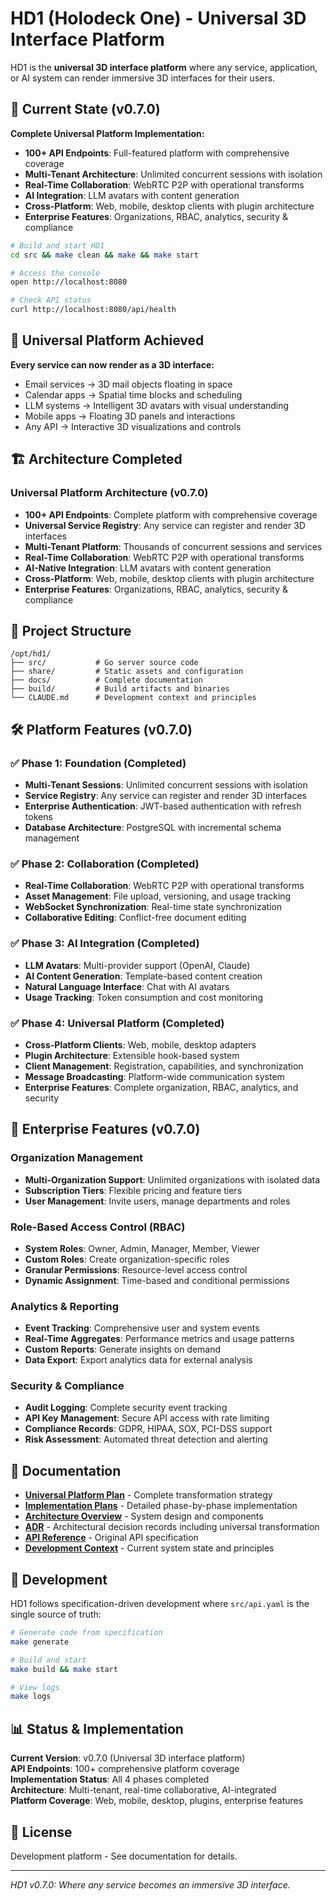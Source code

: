 # HD1 (Holodeck One) - Universal 3D Interface Platform

HD1 is the **universal 3D interface platform** where any service, application, or AI system can render immersive 3D interfaces for their users.

## 🚀 Current State (v0.7.0)

**Complete Universal Platform Implementation:**
- **100+ API Endpoints**: Full-featured platform with comprehensive coverage
- **Multi-Tenant Architecture**: Unlimited concurrent sessions with isolation
- **Real-Time Collaboration**: WebRTC P2P with operational transforms
- **AI Integration**: LLM avatars with content generation
- **Cross-Platform**: Web, mobile, desktop clients with plugin architecture
- **Enterprise Features**: Organizations, RBAC, analytics, security & compliance

```bash
# Build and start HD1
cd src && make clean && make && make start

# Access the console
open http://localhost:8080

# Check API status
curl http://localhost:8080/api/health
```

## 🎯 Universal Platform Achieved

**Every service can now render as a 3D interface:**
- Email services → 3D mail objects floating in space
- Calendar apps → Spatial time blocks and scheduling
- LLM systems → Intelligent 3D avatars with visual understanding  
- Mobile apps → Floating 3D panels and interactions
- Any API → Interactive 3D visualizations and controls

## 🏗️ Architecture Completed

### Universal Platform Architecture (v0.7.0)
- **100+ API Endpoints**: Complete platform with comprehensive coverage
- **Universal Service Registry**: Any service can register and render 3D interfaces
- **Multi-Tenant Platform**: Thousands of concurrent sessions and services
- **Real-Time Collaboration**: WebRTC P2P with operational transforms
- **AI-Native Integration**: LLM avatars with content generation
- **Cross-Platform**: Web, mobile, desktop clients with plugin architecture
- **Enterprise Features**: Organizations, RBAC, analytics, security & compliance

## 📁 Project Structure

```
/opt/hd1/
├── src/           # Go server source code
├── share/         # Static assets and configuration
├── docs/          # Complete documentation
├── build/         # Build artifacts and binaries
└── CLAUDE.md      # Development context and principles
```

## 🛠️ Platform Features (v0.7.0)

### ✅ Phase 1: Foundation (Completed)
- **Multi-Tenant Sessions**: Unlimited concurrent sessions with isolation
- **Service Registry**: Any service can register and render 3D interfaces
- **Enterprise Authentication**: JWT-based authentication with refresh tokens
- **Database Architecture**: PostgreSQL with incremental schema management

### ✅ Phase 2: Collaboration (Completed)
- **Real-Time Collaboration**: WebRTC P2P with operational transforms
- **Asset Management**: File upload, versioning, and usage tracking
- **WebSocket Synchronization**: Real-time state synchronization
- **Collaborative Editing**: Conflict-free document editing

### ✅ Phase 3: AI Integration (Completed)
- **LLM Avatars**: Multi-provider support (OpenAI, Claude)
- **AI Content Generation**: Template-based content creation
- **Natural Language Interface**: Chat with AI avatars
- **Usage Tracking**: Token consumption and cost monitoring

### ✅ Phase 4: Universal Platform (Completed)
- **Cross-Platform Clients**: Web, mobile, desktop adapters
- **Plugin Architecture**: Extensible hook-based system
- **Client Management**: Registration, capabilities, and synchronization
- **Message Broadcasting**: Platform-wide communication system
- **Enterprise Features**: Complete organization, RBAC, analytics, and security

## 🏢 Enterprise Features (v0.7.0)

### Organization Management
- **Multi-Organization Support**: Unlimited organizations with isolated data
- **Subscription Tiers**: Flexible pricing and feature tiers
- **User Management**: Invite users, manage departments and roles

### Role-Based Access Control (RBAC)
- **System Roles**: Owner, Admin, Manager, Member, Viewer
- **Custom Roles**: Create organization-specific roles
- **Granular Permissions**: Resource-level access control
- **Dynamic Assignment**: Time-based and conditional permissions

### Analytics & Reporting
- **Event Tracking**: Comprehensive user and system events
- **Real-Time Aggregates**: Performance metrics and usage patterns
- **Custom Reports**: Generate insights on demand
- **Data Export**: Export analytics data for external analysis

### Security & Compliance
- **Audit Logging**: Complete security event tracking
- **API Key Management**: Secure API access with rate limiting
- **Compliance Records**: GDPR, HIPAA, SOX, PCI-DSS support
- **Risk Assessment**: Automated threat detection and alerting

## 📖 Documentation

- **[Universal Platform Plan](docs/universal-interface-plan.md)** - Complete transformation strategy
- **[Implementation Plans](docs/implementation/)** - Detailed phase-by-phase implementation
- **[Architecture Overview](docs/architecture/overview.md)** - System design and components
- **[ADR](docs/adr/)** - Architectural decision records including universal transformation
- **[API Reference](src/api.yaml)** - Original API specification
- **[Development Context](CLAUDE.md)** - Current system state and principles

## 🔧 Development

HD1 follows specification-driven development where `src/api.yaml` is the single source of truth:

```bash
# Generate code from specification
make generate

# Build and start
make build && make start

# View logs
make logs
```

## 📊 Status & Implementation

**Current Version**: v0.7.0 (Universal 3D interface platform)  
**API Endpoints**: 100+ comprehensive platform coverage  
**Implementation Status**: All 4 phases completed  
**Architecture**: Multi-tenant, real-time collaborative, AI-integrated  
**Platform Coverage**: Web, mobile, desktop, plugins, enterprise features

## 📄 License

Development platform - See documentation for details.

---

*HD1 v0.7.0: Where any service becomes an immersive 3D interface.*